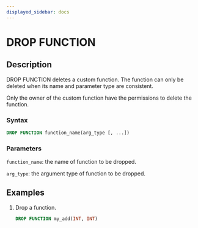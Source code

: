 ```yaml
---
displayed_sidebar: docs
---
```


# DROP FUNCTION

## Description

DROP FUNCTION deletes a custom function. The function can only be deleted when its name and parameter type are consistent.

Only the owner of the custom function have the permissions to delete the function.

### Syntax

```sql
DROP FUNCTION function_name(arg_type [, ...])
```

### Parameters

`function_name`: the name of function to be dropped.

`arg_type`: the argument type of function to be dropped.

## Examples

1. Drop a function.

    ```sql
    DROP FUNCTION my_add(INT, INT)
    ```
